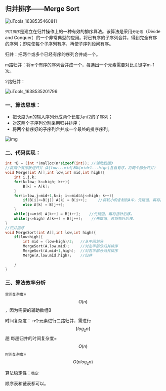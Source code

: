 ## 归并排序——Merge Sort

![uTools_1638535460811](https://github.com/oxyanyano/2022-WangDao-CS-DS-Notes/raw/main/../images/uTools_1638535460811.png)

`归并排序`是建立在归并操作上的一种有效的排序算法。该算法是采用`分治法`（Divide and Conquer）的一个非常典型的应用。将已有序的子序列合并，得到完全有序的序列；即先使每个子序列有序，再使子序列段间有序。

归并：把两个或多个已经有序的序列合并成一个。

m路归并：将m个有序的序列合并成一个，每选出一个元素需要对比关键字m-1次。

2路归并：

![uTools_1638535201796](https://github.com/oxyanyano/2022-WangDao-CS-DS-Notes/raw/main/../images/uTools_1638535201796.png)

### 一、算法思想：

- 把长度为n的输入序列分成两个长度为n/2的子序列；
- 对这两个子序列分别采用归并排序；
- 将两个排序好的子序列合并成一个最终的排序序列。

![img](https://images2017.cnblogs.com/blog/849589/201710/849589-20171015230557043-37375010.gif)

### 二、代码实现：

```c
int *B = (int *)malloc(n*sizeof(int)); //辅助数组B
//将两个有序数组归并（A[low...mid]和A[mid+1...high]各自有序，将两个部分归并）
void Merge(int A[],int low,int mid,int high){
    int i,j,k;
    for(k=low; k<=high; k++){
        B[k] = A[k];
    }
    for(i=low,j=mid+1,k=i; i<=mid&&j<=high; k++){
        if(B[i]<=B[j]) A[k] = B[i++];     //将较小的复制到A中，先赋值，再将指针后移。
        else A[k] = B[j++];
    }
    while(j<=mid) A[k++] = B[i++];    //先赋值，再将指针后移。
    while(j<=high) A[k++] = B[j++];    //先赋值，再将指针后移。
}
//归并排序
void MergeSort(int A[],int low,int high){
    if(low<high){
        int mid = (low+high)/2;   //从中间划分
        MergeSort(A,low,mid);     //对左半部分归并排序
        MergeSort(A,mid+1,high);  //对右半部分归并排序
        Merge(A,low,mid,high);    //归并
      
    }
}
```

### 三、算法效率分析

`空间复杂度`=$$O(n)$$，因为需要的辅助数组B

时间复杂度：
n个元素进行二路归并，需进行$$\lceil log_2n \rceil$$趟
每趟归并的时间复杂度=$$O(n)$$
`时间复杂度`=$$O(nlog_2n)$$

算法稳定性：`稳定`

顺序表和链表都可以。
